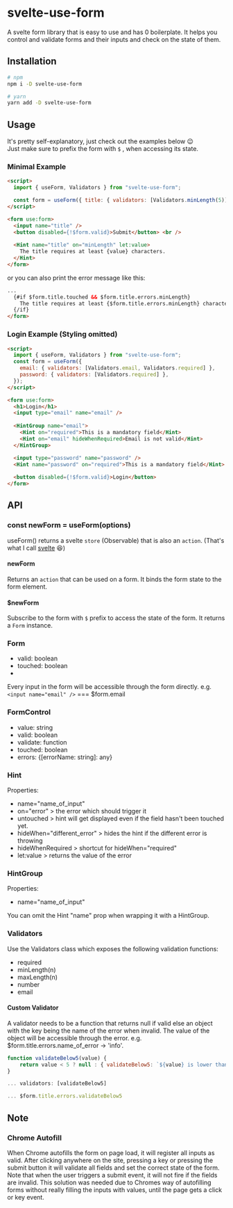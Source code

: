# svelte-use-form
A svelte form library that is easy to use and has 0 boilerplate. It helps you control and validate forms and their inputs and check on the state of them.

## Installation
```bash
# npm
npm i -D svelte-use-form

# yarn
yarn add -D svelte-use-form
```
## Usage
It's pretty self-explanatory, just check out the examples below 😉<br>
Just make sure to prefix the form with `$` , when accessing its state.

### Minimal Example
```html
<script>
  import { useForm, Validators } from "svelte-use-form";

  const form = useForm({ title: { validators: [Validators.minLength(5)] } });
</script>

<form use:form>
  <input name="title" />
  <button disabled={!$form.valid}>Submit</button> <br />
  
  <Hint name="title" on="minLength" let:value>
    The title requires at least {value} characters.
  </Hint>
</form>

```
or you can also print the error message like this:

```html
...
  {#if $form.title.touched && $form.title.errors.minLength}
    The title requires at least {$form.title.errors.minLength} characters.
  {/if}
</form>

```

### Login Example (Styling omitted)
```html
<script>
  import { useForm, Validators } from "svelte-use-form";
  const form = useForm({
    email: { validators: [Validators.email, Validators.required] },
    password: { validators: [Validators.required] },
  });
</script>

<form use:form>
  <h1>Login</h1>
  <input type="email" name="email" />
  
  <HintGroup name="email">
    <Hint on="required">This is a mandatory field</Hint>
    <Hint on="email" hideWhenRequired>Email is not valid</Hint>
  </HintGroup>

  <input type="password" name="password" />
  <Hint name="password" on="required">This is a mandatory field</Hint>
  
  <button disabled={!$form.valid}>Login</button>
</form>
```
## API
### const newForm = useForm(options)
useForm() returns a svelte `store` (Observable) that is also an `action`. (That's what I call [svelte](https://www.dictionary.com/browse/svelte) 😆)
#### newForm
Returns an `action` that can be used on a form. It binds the form state to the form element.
#### $newForm
Subscribe to the form with `$` prefix to access the state of the form. It returns a `Form` instance.
### Form
- valid: boolean
- touched: boolean
- [formControl]: FormControl

Every input in the form will be accessible through the form directly. e.g. `<input name="email" />` === $form.email
### FormControl
- value: string
- valid: boolean
- validate: function
- touched: boolean
- errors: {[errorName: string]: any}

### Hint
Properties:
- name="name_of_input"
-  on="error" > the error which should trigger it
- untouched > hint will get displayed even if the field hasn't been touched yet.
- hideWhen="different_error" > hides the hint if the different error is throwing
- hideWhenRequired > shortcut  for hideWhen="required"
- let:value > returns the value of the error
### HintGroup
Properties:
- name="name_of_input"

You can omit the Hint "name" prop when wrapping it with a HintGroup.
### Validators
Use the Validators class which exposes the following validation functions:
- required
- minLength(n)
- maxLength(n)
- number
- email

#### Custom Validator
A validator needs to be a function that returns null if valid else an object with the key being the name of the error when invalid. The value of the object will be accessible through the error. e.g. $form.title.errors.name_of_error -> 'info'.
```javascript
function validateBelow5(value) {
	return value < 5 ? null : { validateBelow5: `${value} is lower than 5` }
}

... validators: [validateBelow5]

... $form.title.errors.validateBelow5
```

## Note
### Chrome Autofill
When Chrome autofills the form on page load, it will register all inputs as valid. After clicking anywhere on the site, pressing a key or pressing the submit button it will validate all fields and set the correct state of the form. Note that when the user triggers a submit event, it will not fire if the fields are invalid. This solution was needed due to Chromes way of autofilling forms without really filling the inputs with values, until the page gets a click or key event. 
